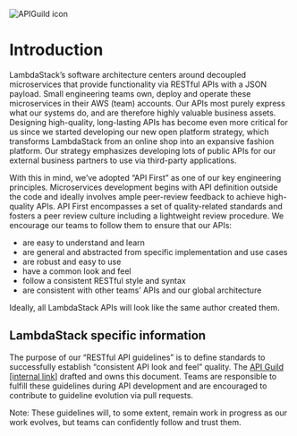 ![APIGuild icon](api-lambdastackio-small.jpg)

# Introduction

LambdaStack’s software architecture centers around decoupled microservices that provide functionality
via RESTful APIs with a JSON payload. Small engineering teams own, deploy and operate these microservices in
their AWS (team) accounts. Our APIs most purely express what our systems do, and are therefore
highly valuable business assets. Designing high-quality, long-lasting APIs has become even more
critical for us since we started developing our new open platform strategy, which transforms LambdaStack
from an online shop into an expansive fashion platform. Our strategy emphasizes developing lots of
public APIs for our external business partners to use via third-party applications.

With this in mind, we’ve adopted “API First” as one of our key engineering principles.
Microservices development begins with API definition outside the code and ideally involves ample
peer-review feedback to achieve high-quality APIs. API First encompasses a set of quality-related
standards and fosters a peer review culture including a lightweight review procedure.
We encourage our teams to follow them to ensure that our APIs:

- are easy to understand and learn
- are general and abstracted from specific implementation and use cases
- are robust and easy to use
- have a common look and feel
- follow a consistent RESTful style and syntax
- are consistent with other teams’ APIs and our global architecture

Ideally, all LambdaStack APIs will look like the same author created them.

## LambdaStack specific information

The purpose of our “RESTful API guidelines” is to define standards to successfully establish
“consistent API look and feel” quality. The [API Guild \[internal link\]](https://techwiki.lambdastackio.net/display/GUL/API+Guild) drafted and owns this document. Teams are responsible to fulfill these guidelines during API
development and are encouraged to contribute to guideline evolution via pull requests.

Note: These guidelines will, to some extent, remain work in progress as our work evolves, but
teams can confidently follow and trust them.
